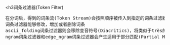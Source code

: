<h3词条过滤器(Token Filter)</h3> 
<pre>在分词后，得到的词条流(Token Stream)会按照顺序被传入到指定的词条过滤器中。
词条过滤器能够修改，增加或者删除词条
ascii_folding词条过滤器则会移除变音符号(Diacritics)，将类似于très的词条转换成tres。
ngram词条过滤器和edge_ngram词条过滤器会产生适用于部分匹配(Partial Matching)或者自动完成(Autocomplete)的词条。
</pre>
